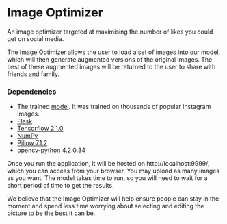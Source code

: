# Image Optimizer
An image optimizer targeted at maximising the number of likes you could get on social media.

The Image Optimizer allows the user to load a set of images into our model, which will then generate augmented versions of the original images. The best of these augmented images will be returned to the user to share with friends and family.

### Dependencies
* The trained [model](https://drive.google.com/file/d/1-2wrpw22OGTGf5q3TIDZ_gN_n8GQTBDY/view?usp=sharing). It was trained on thousands of popular Instagram images.
* [Flask](https://pypi.org/project/Flask/)
* [Tensorflow 2.1.0](https://pypi.org/project/tensorflow/)
* [NumPy](https://pypi.org/project/numpy/)
* [Pillow 7.1.2](https://pypi.org/project/Pillow/)
* [opencv-python 4.2.0.34](https://pypi.org/project/opencv-python/)

Once you run the application, it will be hosted on http://localhost:9999/, which you can access from your browser. You may upload as many images as you want. The model takes time to run, so you will need to wait for a short period of time to get the results. 

We believe that the Image Optimizer will help ensure people can stay in the moment and spend less time worrying about selecting and editing the picture to be the best it can be. 
